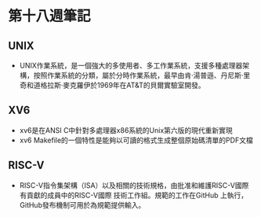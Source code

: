 # 第十八週筆記
## UNIX
* UNIX作業系統，是一個強大的多使用者、多工作業系統，支援多種處理器架構，按照作業系統的分類，屬於分時作業系統，最早由肯·湯普遜、丹尼斯·里奇和道格拉斯·麥克羅伊於1969年在AT&T的貝爾實驗室開發。
## XV6
* xv6是在ANSI C中針對多處理器x86系統的Unix第六版的現代重新實現
* xv6 Makefile的一個特性是能夠以可讀的格式生成整個原始碼清單的PDF文檔
## RISC-V
* RISC-V指令集架構（ISA）以及相關的技術規格，由批准和維護RISC-V國際有貢獻的成員中的RISC-V國際 技術工作組。規範的工作在GitHub 上執行，GitHub發布機制可用於為規範提供輸入。